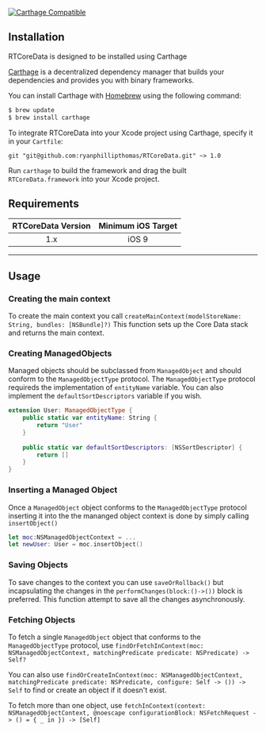 
[![Carthage Compatible](https://img.shields.io/badge/Carthage-compatible-4BC51D.svg?style=flat)](https://github.com/Carthage/Carthage)


## Installation
RTCoreData is designed to be installed using Carthage

[Carthage](https://github.com/Carthage/Carthage) is a decentralized dependency manager that builds your dependencies and provides you with binary frameworks.

You can install Carthage with [Homebrew](http://brew.sh/) using the following command:

```bash
$ brew update
$ brew install carthage
```

To integrate RTCoreData into your Xcode project using Carthage, specify it in your `Cartfile`:

```ogdl
git "git@github.com:ryanphillipthomas/RTCoreData.git" ~> 1.0
```

Run `carthage` to build the framework and drag the built `RTCoreData.framework` into your Xcode project.

## Requirements

| RTCoreData Version | Minimum iOS Target |
|:--------------------:|:---------------------------:|
| 1.x | iOS 9 |

---

## Usage

### Creating the main context

To create the main context you call `createMainContext(modelStoreName: String, bundles: [NSBundle]?)` This function sets up the Core Data stack and returns the main context.

### Creating ManagedObjects

Managed objects should be subclassed from `ManagedObject` and should conform to the `ManagedObjectType` protocol. The `ManagedObjectType` protocol requireds the implementation of `entityName` variable. You can also implement the `defaultSortDescriptors` variable if you wish.

```swift 
extension User: ManagedObjectType {
    public static var entityName: String {
        return "User"
    }
    
    public static var defaultSortDescriptors: [NSSortDescriptor] {
        return []
    }
}
```

### Inserting a Managed Object

Once a `ManagedObject` object conforms to the `ManagedObjectType` protocol inserting it into the the mananged object context is done by simply calling `insertObject()`

```swift 
let moc:NSManagedObjectContext = ...
let newUser: User = moc.insertObject()
```

### Saving Objects

To save changes to the context you can use `saveOrRollback()` but incapsulating the changes in the `performChanges(block:()->())` block is preferred. This function attempt to save all the changes asynchronously. 


### Fetching Objects

To fetch a single `ManagedObject` object that conforms to the `ManagedObjectType` protocol, use `findOrFetchInContext(moc: NSManagedObjectContext, matchingPredicate predicate: NSPredicate) -> Self?`

You can also use `findOrCreateInContext(moc: NSManagedObjectContext, matchingPredicate predicate: NSPredicate, configure: Self -> ()) -> Self` to find or create an object if it doesn't exist.

To fetch more than one object, use `fetchInContext(context: NSManagedObjectContext, @noescape configurationBlock: NSFetchRequest -> () = { _ in }) -> [Self]`



